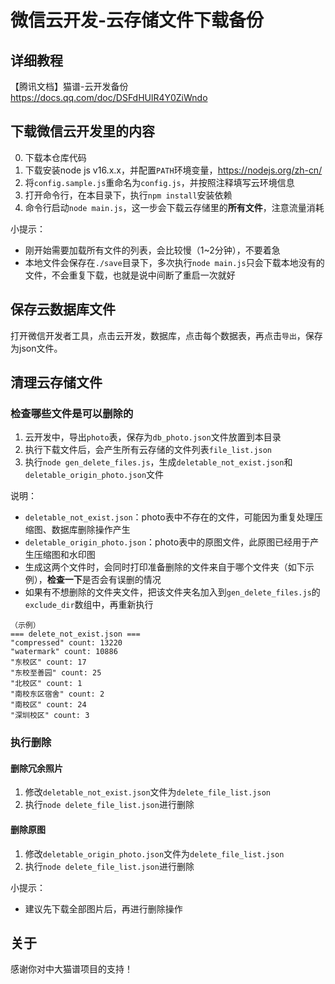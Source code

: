 # 微信云开发-云存储文件下载备份
## 详细教程
【腾讯文档】猫谱-云开发备份
https://docs.qq.com/doc/DSFdHUlR4Y0ZiWndo

## 下载微信云开发里的内容
0. 下载本仓库代码
1. 下载安装node js v16.x.x，并配置`PATH`环境变量，https://nodejs.org/zh-cn/
2. 将`config.sample.js`重命名为`config.js`，并按照注释填写云环境信息
3. 打开命令行，在本目录下，执行`npm install`安装依赖
4. 命令行启动`node main.js`，这一步会下载云存储里的**所有文件**，注意流量消耗

小提示：
* 刚开始需要加载所有文件的列表，会比较慢（1~2分钟），不要着急
* 本地文件会保存在`./save`目录下，多次执行`node main.js`只会下载本地没有的文件，不会重复下载，也就是说中间断了重启一次就好

## 保存云数据库文件
打开微信开发者工具，点击云开发，数据库，点击每个数据表，再点击`导出`，保存为json文件。

## 清理云存储文件
### 检查哪些文件是可以删除的
1. 云开发中，导出`photo`表，保存为`db_photo.json`文件放置到本目录
2. 执行下载文件后，会产生所有云存储的文件列表`file_list.json`
3. 执行`node gen_delete_files.js`，生成`deletable_not_exist.json`和`deletable_origin_photo.json`文件

说明：
* `deletable_not_exist.json`：photo表中不存在的文件，可能因为重复处理压缩图、数据库删除操作产生
* `deletable_origin_photo.json`：photo表中的原图文件，此原图已经用于产生压缩图和水印图
* 生成这两个文件时，会同时打印准备删除的文件来自于哪个文件夹（如下示例），**检查一下**是否会有误删的情况
* 如果有不想删除的文件夹文件，把该文件夹名加入到`gen_delete_files.js`的`exclude_dir`数组中，再重新执行
```
（示例）
=== delete_not_exist.json ===
"compressed" count: 13220
"watermark" count: 10886
"东校区" count: 17
"东校至善园" count: 25
"北校区" count: 1
"南校东区宿舍" count: 2
"南校区" count: 24
"深圳校区" count: 3
```

### 执行删除
#### 删除冗余照片
1. 修改`deletable_not_exist.json`文件为`delete_file_list.json`
2. 执行`node delete_file_list.json`进行删除

#### 删除原图
1. 修改`deletable_origin_photo.json`文件为`delete_file_list.json`
2. 执行`node delete_file_list.json`进行删除

小提示：
* 建议先下载全部图片后，再进行删除操作

## 关于
感谢你对中大猫谱项目的支持！
